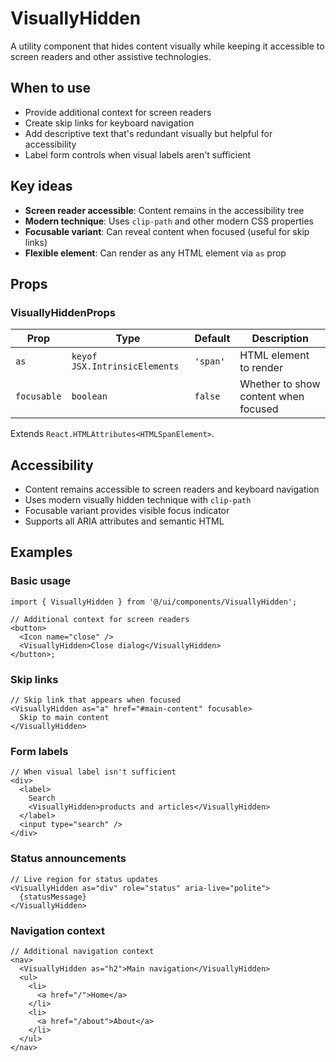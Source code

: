 # VisuallyHidden

A utility component that hides content visually while keeping it accessible to screen readers and other assistive technologies.

## When to use

- Provide additional context for screen readers
- Create skip links for keyboard navigation
- Add descriptive text that's redundant visually but helpful for accessibility
- Label form controls when visual labels aren't sufficient

## Key ideas

- **Screen reader accessible**: Content remains in the accessibility tree
- **Modern technique**: Uses `clip-path` and other modern CSS properties
- **Focusable variant**: Can reveal content when focused (useful for skip links)
- **Flexible element**: Can render as any HTML element via `as` prop

## Props

### VisuallyHiddenProps

| Prop        | Type                          | Default  | Description                          |
| ----------- | ----------------------------- | -------- | ------------------------------------ |
| `as`        | `keyof JSX.IntrinsicElements` | `'span'` | HTML element to render               |
| `focusable` | `boolean`                     | `false`  | Whether to show content when focused |

Extends `React.HTMLAttributes<HTMLSpanElement>`.

## Accessibility

- Content remains accessible to screen readers and keyboard navigation
- Uses modern visually hidden technique with `clip-path`
- Focusable variant provides visible focus indicator
- Supports all ARIA attributes and semantic HTML

## Examples

### Basic usage

```tsx
import { VisuallyHidden } from '@/ui/components/VisuallyHidden';

// Additional context for screen readers
<button>
  <Icon name="close" />
  <VisuallyHidden>Close dialog</VisuallyHidden>
</button>;
```

### Skip links

```tsx
// Skip link that appears when focused
<VisuallyHidden as="a" href="#main-content" focusable>
  Skip to main content
</VisuallyHidden>
```

### Form labels

```tsx
// When visual label isn't sufficient
<div>
  <label>
    Search
    <VisuallyHidden>products and articles</VisuallyHidden>
  </label>
  <input type="search" />
</div>
```

### Status announcements

```tsx
// Live region for status updates
<VisuallyHidden as="div" role="status" aria-live="polite">
  {statusMessage}
</VisuallyHidden>
```

### Navigation context

```tsx
// Additional navigation context
<nav>
  <VisuallyHidden as="h2">Main navigation</VisuallyHidden>
  <ul>
    <li>
      <a href="/">Home</a>
    </li>
    <li>
      <a href="/about">About</a>
    </li>
  </ul>
</nav>
```
